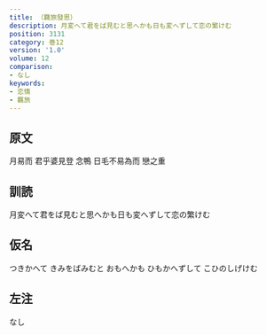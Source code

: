 ```yaml
---
title: （羇旅發思）
description: 月変へて君をば見むと思へかも日も変へずして恋の繁けむ
position: 3131
category: 巻12
version: '1.0'
volume: 12
comparison:
- なし
keywords:
- 恋情
- 羈旅
---
```


## 原文

月易而 君乎婆見登 念鴨 日毛不易為而 戀之重

## 訓読

月変へて君をば見むと思へかも日も変へずして恋の繁けむ

## 仮名

つきかへて きみをばみむと おもへかも ひもかへずして こひのしげけむ

## 左注

なし
